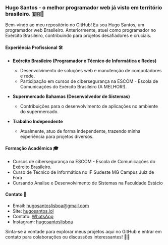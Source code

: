 ### Hugo Santos - o melhor programador web já visto em território brasileiro. 🇧🇷🚀

Bem-vindo ao meu repositório no GitHub! Eu sou Hugo Santos, um programador web Brasileiro. Anteriormente, atuei como programador no Exército Brasileiro, contribuindo para projetos desafiadores e cruciais.

#### Experiência Profissional 🛠️

- **Exército Brasileiro (Programador e Técnico de Informática e Redes)**
  - Desenvolvimento de soluções web e manutenção de computadores e rede.
  - Participação em cursos de cibersegurança na ESCOM - Escola de Comunicações do Exército Brasileiro (A MELHOR!).

- **Supermercado Bahamas (Desenvolvedor de Sistemas)**
  - Contribuições para o desenvolvimento de aplicações no ambiente do supermercado.

- **Trabalho Independente**
  - Atualmente, atuo de forma independente, trazendo minha experiência para projetos diversos.

#### Formação Acadêmica 🎓

- Cursos de cibersegurança na ESCOM - Escola de Comunicações do Exército Brasileiro.
- Curso de Técnico de Informática no IF Sudeste MG Campus Juiz de Fora
- Cursando Analise e Desenvolvimento de Sistemas na Faculdade Estácio

#### Contato 📧

- Email: hugosantoslisboa@gmail.com
- Site: [hugosantos.lol](https://www.hugosantos.lol)
- Contato: [WhatsApp](https://wa.me/5532999729896)
- Instagram: [hugosantoslisboa](https://instagram.com/hugosantoslisboa)

Sinta-se à vontade para explorar meus projetos aqui no GitHub e entrar em contato para colaborações ou discussões interessantes! 👨‍💻
